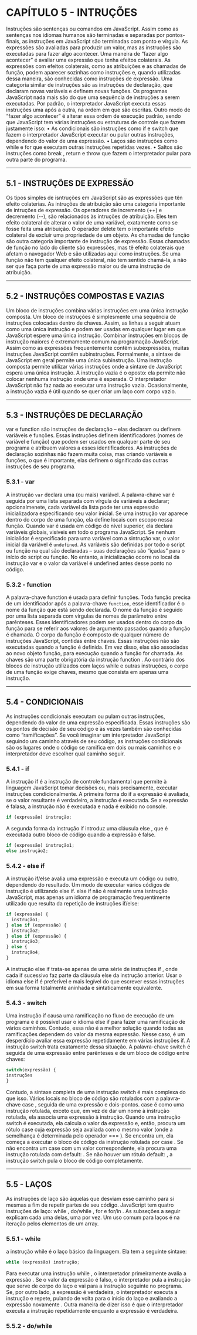# CAPÍTULO 5 - INTRUÇÕES

Instruções são sentenças ou comandos em JavaScript. Assim como as sentenças nos idiomas humanos são terminadas e separadas por pontos-finais, as instruções em JavaScript são terminadas com ponto e vírgula. As expressões são avaliadas para produzir um valor, mas as instruções são executadas para fazer algo acontecer. Uma maneira de “fazer algo acontecer” é avaliar uma expressão que tenha efeitos colaterais. As expressões com efeitos colaterais, como as atribuições e as chamadas de função, podem aparecer sozinhas como instruções e, quando utilizadas dessa maneira, são conhecidas como instruções de expressão. Uma categoria similar de instruções são as instruções de declaração, que declaram novas variáveis e definem novas funções. Os programas JavaScript nada mais são do que uma sequência de instruções a serem executadas. Por padrão, o interpretador JavaScript executa essas instruções uma após a outra, na ordem em que são escritas. Outro modo de “fazer algo acontecer” é alterar essa ordem de execução padrão, sendo que JavaScript tem várias instruções ou estruturas de controle que fazem justamente isso:
• As condicionais são instruções como if e switch que fazem o interpretador JavaScript executar ou pular outras instruções, dependendo do valor de uma expressão.
• Laços são instruções como while e for que executam outras instruções repetidas vezes.
• Saltos são instruções como break , return e throw que fazem o interpretador pular para outra parte do programa.

---

## 5.1 - INSTRUÇÕES DE EXPRESSÃO

Os tipos simples de isntruções em JavaScript são as expressões que tên efeito colaterias. As intruções de atribuição são uma categoria importante de intruções de expressão. Os operadores de incremento (++) e decremento (--), são relacionados às intruções de atribuição. Eles tem efeito colateral de alterar o valor de uma variável, exatamente como se fosse feita uma atribuição. O operador delete tem o importante efeito colateral de excluir uma propriedade de um objeto. As chamadas de função são outra categoria importante de instrução de expressão. Essas chamadas de função no lado do cliente são expressões, mas tê efeito colaterais que afetam o navegador Web e são utilizadas aqui como instruções. Se uma função não tem qualquer efeito colateral, não tem sentido chamá-la, a não ser que faça parte de uma expressão maior ou de uma instrução de atribuição.

---

## 5.2 - INSTRUÇÕES COMPOSTAS E VAZIAS

Um bloco de instruções combina várias instruções em uma única instrução composta. Um bloco de instruções é simplesmente uma sequência de instruções colocadas dentro de chaves. Assim, as linhas a seguir atuam como uma única instrução e podem ser usadas em qualquer lugar em que JavaScript espere uma única instrução. Combinar instruções em blocos de instrução maiores é extremamente comum na programação JavaScript. Assim como as expressões frequentemente contêm subexpressões, muitas instruções JavaScript contêm subinstruções. Formalmente, a sintaxe de JavaScript em geral permite uma única subinstrução. Uma instrução composta permite utilizar várias instruções onde a sintaxe de JavaScript espera uma única instrução. A instrução vazia é o oposto: ela permite não colocar nenhuma instrução onde uma é esperada. O interpretador JavaScript não faz nada ao executar uma instrução vazia. Ocasionalmente, a instrução vazia é útil quando se quer criar um laço com corpo vazio.

---

## 5.3 - INSTRUÇÕES DE DECLARAÇÃO

var e function são instruções de declaração – elas declaram ou definem variáveis e funções. Essas instruções definem identificadores (nomes de variável e função) que podem ser usados em qualquer parte de seu programa e atribuem valores a esses identificadores. As instruções de declaração sozinhas não fazem muita coisa, mas criando variáveis e funções, o que é importante, elas definem o significado das outras instruções de seu programa.

### 5.3.1 - var

A instrução `var` declara uma (ou mais) variável. A palavra-chave var é seguida por uma lista separada com vírgula de variáveis a declarar; opcionalmenete, cada variável da lista pode ter uma expressão inicializadora especificando seu valor inicial. Se uma instrução var aparece dentro do corpo de uma função, ela define locais com escopo nessa função. Quando var é usada em código de nível superior, ela declara variáveis globais, visíveis em todo o programa JavaScript. Se nenhum inicialidor é especificado para uma variável com a sintrução var, o valor inicial da variável é `undefined`. As varíáveis são definidas por todo o script ou função na qual são declaradas – suas declarações são “içadas” para o início do script ou função. No entanto, a inicialização ocorre no local da instrução var e o valor da variável é undefined antes desse ponto no código.

### 5.3.2 - function

A palavra-chave function é usada para definir funções. Toda função precisa de um identificador após a palavra-chave `function`, esse identificador é o nome da função que está sendo declarada. O nome da função é seguido por uma lista separada com vírgulas de nomes de parâmetro entre parênteses. Esses identificadores podem ser usados dentro do corpo da função para se referir aos valores de argumento passados quando a função é chamada. O corpo da função é composto de qualquer número de instruções JavaScript, contidas entre chaves. Essas instruções não são executadas quando a função é definida. Em vez disso, elas são associadas ao novo objeto função, para execução quando a função for chamada. As chaves são uma parte obrigatória da instrução function . Ao contrário dos blocos de instrução utilizados com laços while e outras instruções, o corpo de uma função exige chaves, mesmo que consista em apenas uma instrução.

---

## 5.4 - CONDICIONAIS

As instruções condicionais executam ou pulam outras instruções, dependendo do valor de uma expressão especificada. Essas instruções são os pontos de decisão de seu código e às vezes também são conhecidas como “ramificações”. Se você imaginar um interpretador JavaScript seguindo um caminho através de seu código, as instruções condicionais são os lugares onde o código se ramifica em dois ou mais caminhos e o interpretador deve escolher qual caminho seguir.

### 5.4.1 - if

A instrução if é a instrução de controle fundamental que permite à linguagem JavaScript tomar decisões ou, mais precisamente, executar instruções condicionalmente. A primeira forma do if a expressão é avaliada, se o valor resultante é verdadeiro, a instrução é executada. Se a expressão é falasa, a instrução não é executada e nada é exibido no console.

```js
if (expressão) instrução;
```

A segunda forma da instrução if introduz uma cláusula else , que é executada outro bloco de código quando a expressão é false.

```js
if (expressão) instrução1;
else instrução2;
```

### 5.4.2 - else if

A instrução if/else avalia uma expressão e executa um código ou outro, dependendo do resultado. Um modo de executar vários códigos de instrução é utilizando else if. else if não é realmente uma isntrução JavaScript, mas apenas um idioma de programação frequentimente utilizado que resulta da repetição de instruções if/else:

```js
if (expressão) {
  instrução1;
} else if (expressão) {
  instrução2;
} else if (expressão) {
  instrução3;
} else {
  instrução4;
}
```

A instrução else if trata-se apenas de uma série de instruções if , onde cada if sucessivo faz parte da cláusula else da instrução anterior. Usar o idioma else if é preferível e mais legível do que escrever essas instruções em sua forma totalmente aninhada e sintaticamente equivalente.

### 5.4.3 - switch

Uma instrução if causa uma ramificação no fluxo de execução de um programa e é possível usar o idioma else if para fazer uma ramificação de vários caminhos. Contudo, essa não é a melhor solução quando todas as ramificações dependem do valor da mesma expressão. Nesse caso, é um desperdício
avaliar essa expressão repetidamente em várias instruções if. A instrução switch trata exatamente dessa situação. A palavra-chave switch é seguida de uma expressão entre parênteses e de um bloco de código entre chaves:

```js
switch(expressão) {
instruções
}
```

Contudo, a sintaxe completa de uma instrução switch é mais complexa do que isso. Vários locais no bloco de código são rotulados com a palavra-chave case , seguida de uma expressão e dois-pontos. case é como uma instrução rotulada, exceto que, em vez de dar um nome à instrução rotulada, ela associa uma expressão à instrução. Quando uma instrução switch é executada, ela calcula o valor da expressão e, então, procura um rótulo case cuja expressão seja avaliada com o mesmo valor (onde a semelhança é determinada pelo operador === ). Se encontra um, ela começa a executar o bloco de
código da instrução rotulada por case . Se não encontra um case com um valor correspondente, ela procura uma instrução rotulada com default: . Se não houver um rótulo default: , a instrução switch pula o bloco de código completamente.

---

## 5.5 - LAÇOS

As instruções de laço são àquelas que desviam esse caminho para si mesmas a fim de repetir partes de seu código. JavaScript tem quatro instruções de laço: while , do/while , for e for/in . As subseções a seguir explicam cada uma delas, uma por vez. Um uso comum para laços é na iteração pelos elementos de um array.

### 5.5.1 - while

a instrução while é o laço básico da linguagem. Ela tem a seguinte sintaxe:

```js
while (expressão) instrução;
```

Para executar uma instrução while , o interpretador primeiramente avalia a expressão . Se o valor da expressão é falso, o interpretador pula a instrução que serve de corpo do laço e vai para a instrução seguinte no programa. Se, por outro lado, a expressão é verdadeira, o interpretador
executa a instrução e repete, pulando de volta para o início do laço e avaliando a expressão novamente . Outra maneira de dizer isso é que o interpretador executa a instrução repetidamente enquanto a expressão é verdadeira.

### 5.5.2 - do/while
